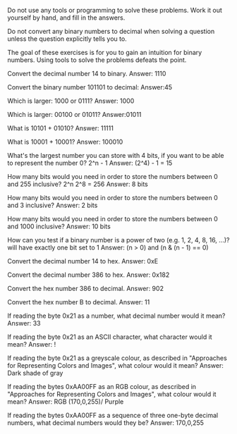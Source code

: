 Do not use any tools or programming to solve these problems. Work it out yourself by hand, and fill in the answers.

Do not convert any binary numbers to decimal when solving a question unless the question explicitly tells you to.

The goal of these exercises is for you to gain an intuition for binary numbers. Using tools to solve the problems defeats the point.

Convert the decimal number 14 to binary.
Answer: 1110 

Convert the binary number 101101 to decimal:
Answer:45

Which is larger: 1000 or 0111?
Answer: 1000

Which is larger: 00100 or 01011?
Answer:01011

What is 10101 + 01010?
Answer: 11111

What is 10001 + 10001?
Answer: 100010

What's the largest number you can store with 4 bits, if you want to be able to represent the number 0? 2^n - 1 
Answer: (2^4) - 1 = 15

How many bits would you need in order to store the numbers between 0 and 255 inclusive? 2^n 2^8 = 256
Answer: 8 bits  

How many bits would you need in order to store the numbers between 0 and 3 inclusive? 
Answer: 2 bits

How many bits would you need in order to store the numbers between 0 and 1000 inclusive?
Answer: 10 bits 

How can you test if a binary number is a power of two (e.g. 1, 2, 4, 8, 16, ...)? will have exactly one bit set to 1
Answer: (n > 0) and (n & (n - 1) == 0)

Convert the decimal number 14 to hex.
Answer: 0xE

Convert the decimal number 386 to hex.
Answer: 0x182

Convert the hex number 386 to decimal.
Answer: 902  

Convert the hex number B to decimal.
Answer: 11

If reading the byte 0x21 as a number, what decimal number would it mean?
Answer: 33

If reading the byte 0x21 as an ASCII character, what character would it mean?
Answer: !

If reading the byte 0x21 as a greyscale colour, as described in "Approaches for Representing Colors and Images", what colour would it mean?
Answer: Dark shade of gray 

If reading the bytes 0xAA00FF as an RGB colour, as described in "Approaches for Representing Colors and Images", what colour would it mean?
Answer: RGB (170,0,255)/ Purple 

If reading the bytes 0xAA00FF as a sequence of three one-byte decimal numbers, what decimal numbers would they be?
Answer: 170,0,255
